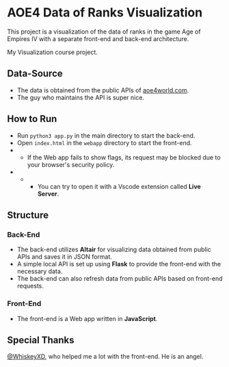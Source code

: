# AOE4 Data of Ranks Visualization


This project is a visualization of the data of ranks in the game Age of Empires IV with a separate front-end and back-end architecture.

My Visualization course project.

## Data-Source

- The data is obtained from the public APIs of [aoe4world.com](https://aoe4world.com/api).
- The guy who maintains the API is super nice.

## How to Run

- Run `python3 app.py` in the main directory to start the back-end.
- Open `index.html` in the `webapp` directory to start the front-end.
- - If the Web app fails to show flags, its request may be blocked due to your browser's security policy. 
- - - You can try to open it with a Vscode extension called **Live Server**.

## Structure
### Back-End

- The back-end utilizes **Altair** for visualizing data obtained from public APIs and saves it in JSON format.
- A simple local API is set up using **Flask** to provide the front-end with the necessary data.
- The back-end can also refresh data from public APIs based on front-end requests.

### Front-End

- The front-end is a Web app written in **JavaScript**.

## Special Thanks
[@WhiskeyXD](https://github.com/SignedWhiskeyXD), who helped me a lot with the front-end. He is an angel.